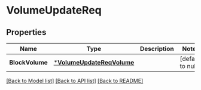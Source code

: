 # VolumeUpdateReq

## Properties
Name | Type | Description | Notes
------------ | ------------- | ------------- | -------------
**BlockVolume** | [***VolumeUpdateReqVolume**](VolumeUpdateReq_Volume.md) |  | [default to null]

[[Back to Model list]](../README.md#documentation-for-models) [[Back to API list]](../README.md#documentation-for-api-endpoints) [[Back to README]](../README.md)


